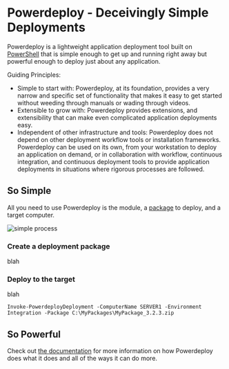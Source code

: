 # Powerdeploy - Deceivingly Simple Deployments #

Powerdeploy is a lightweight application deployment tool built on [PowerShell][] that is simple enough to get up and running right away but powerful enough to deploy just about any application.

Guiding Principles:

* Simple to start with: Powerdeploy, at its foundation, provides a very narrow and specific set of functionality that makes it easy to get started without weeding through manuals or wading through videos.
* Extensible to grow with: Powerdeploy provides extensions, and extensibility that can make even complicated application deployments easy.
* Independent of other infrastructure and tools: Powerdeploy does not depend on other deployment workflow tools or installation frameworks.  Powerdeploy can be used on its own, from your workstation to deploy an application on demand, or in collaboration with workflow, continuous integration, and continuous deployment tools to provide application deployments in situations where rigorous processes are followed.  

## So Simple ##

All you need to use Powerdeploy is the module, a [package][] to deploy, and a target computer.

![simple process](../powerdeploy/wiki/images/so-simple-process.png)

### Create a deployment package ###
blah

### Deploy to the target ###

blah

```
Invoke-PowerdeployDeployment -ComputerName SERVER1 -Environment Integration -Package C:\MyPackages\MyPackage_3.2.3.zip 	
```

## So Powerful ##

Check out [the documentation][wiki] for more information on how Powerdeploy does what it does and all of the ways it can do more.

[PowerShell]: http://technet.microsoft.com/en-us/library/bb978526.aspx
[wiki]: /powerdeploy/wiki
[package]: ../powerdeploy/wiki/package